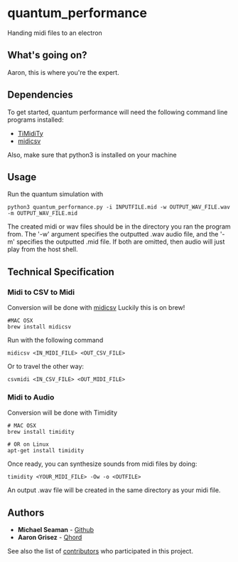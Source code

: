 # quantum_performance
Handing midi files to an electron

## What's going on?

Aaron, this is where you're the expert.

## Dependencies

To get started, quantum performance will need the following command line
 programs installed:

* [TiMidiTy](http://timidity.sourceforge.net/)
* [midicsv](http://www.fourmilab.ch/webtools/midicsv/)

Also, make sure that python3 is installed on your machine

## Usage

Run the quantum simulation with
```
python3 quantum_performance.py -i INPUTFILE.mid -w OUTPUT_WAV_FILE.wav -m OUTPUT_WAV_FILE.mid
```
The created midi or wav files should be in the directory you ran the program from.
The '-w' argument specifies the outputted .wav audio file, and the '-m' specifies
the outputted .mid file. If both are omitted, then audio will just play from
the host shell.


## Technical Specification

### Midi to CSV to Midi
Conversion will be done with [midicsv](http://www.fourmilab.ch/webtools/midicsv/#Download)
Luckily this is on brew!
```
#MAC OSX
brew install midicsv
```
Run with the following command
```
midicsv <IN_MIDI_FILE> <OUT_CSV_FILE>

```
Or to travel the other way:
```
csvmidi <IN_CSV_FILE> <OUT_MIDI_FILE>
```

### Midi to Audio
Conversion will be done with Timidity
```
# MAC OSX
brew install timidity

# OR on Linux
apt-get install timidity
```
Once ready, you can synthesize sounds from midi files by doing:
```
timidity <YOUR_MIDI_FILE> -Ow -o <OUTFILE>
```
An output .wav file will be created in the same directory as your midi file.


## Authors
* **Michael Seaman** - [Github](https://github.com/michaelseaman)
* **Aaron Grisez** - [Qhord](https://www.qhord.com/)

See also the list of [contributors](https://github.com/your/project/contributors) who participated in this project.
